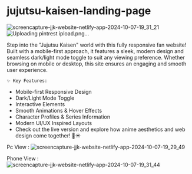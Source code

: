 # jujutsu-kaisen-landing-page

![screencapture-jjk-website-netlify-app-2024-10-07-19_31_21](https://github.com/user-attachments/assets/cd794f1e-cdac-40e8-a2e0-8dce99e20a02)
![Uploading pintrest ipload.png…]()


Step into the "Jujutsu Kaisen" world with this fully responsive fan website! Built with a mobile-first approach, it features a sleek, modern design and seamless dark/light mode toggle to suit any viewing preference. Whether browsing on mobile or desktop, this site ensures an engaging and smooth user experience.

    ✨ Key Features:
- Mobile-first Responsive Design
- Dark/Light Mode Toggle
- Interactive Elements
- Smooth Animations & Hover Effects
- Character Profiles & Series Information
- Modern UI/UX Inspired Layouts
- Check out the live version and explore how anime aesthetics and web design come together! 🌙☀️

Pc View :
![screencapture-jjk-website-netlify-app-2024-10-07-19_29_49](https://github.com/user-attachments/assets/d33d2c2f-0951-4803-80b8-3f5b10ff0f8d)


Phone View :
![screencapture-jjk-website-netlify-app-2024-10-07-19_31_44](https://github.com/user-attachments/assets/af73a977-48ed-4c64-98d3-5ba809e21894)

